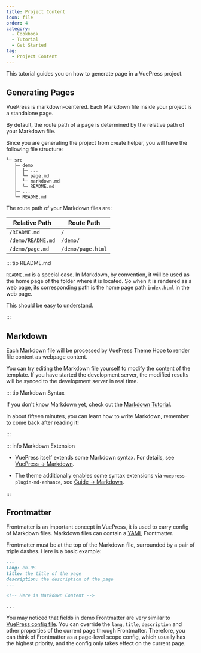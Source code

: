 ```yaml
---
title: Project Content
icon: file
order: 4
category:
  - Cookbook
  - Tutorial
  - Get Started
tag:
  - Project Content
---
```


This tutorial guides you on how to generate page in a VuePress project.

<!-- more -->

## Generating Pages

VuePress is markdown-centered. Each Markdown file inside your project is a standalone page.

By default, the route path of a page is determined by the relative path of your Markdown file.

Since you are generating the project from create helper, you will have the following file structure:

```
└─ src
   ├─ demo
   │  ├─ ...
   │  └─ page.md
   │  └─ markdown.md
   │  └─ README.md
   ├─ ...
   └─ README.md
```

The route path of your Markdown files are:

| Relative Path     | Route Path        |
| ----------------- | ----------------- |
| `/README.md`      | `/`               |
| `/demo/README.md` | `/demo/`          |
| `/demo/page.md`   | `/demo/page.html` |

::: tip README.md

`README.md` is a special case. In Markdown, by convention, it will be used as the home page of the folder where it is located. So when it is rendered as a web page, its corresponding path is the home page path `index.html` in the web page.

This should be easy to understand.

:::

## Markdown

Each Markdown file will be processed by VuePress Theme Hope to render file content as webpage content.

You can try editing the Markdown file yourself to modify the content of the template. If you have started the development server, the modified results will be synced to the development server in real time.

::: tip Markdown Syntax

If you don't know Markdown yet, check out the [Markdown Tutorial](../cookbook/markdown/README.md).

In about fifteen minutes, you can learn how to write Markdown, remember to come back after reading it!

:::

::: info Markdown Extension

- VuePress itself extends some Markdown syntax. For details, see [VuePress → Markdown](../cookbook/vuepress/markdown.md).

- The theme additionally enables some syntax extensions via `vuepress-plugin-md-enhance`, see [Guide → Markdown](../guide/intro/markdown.md).

:::

## Frontmatter

Frontmatter is an important concept in VuePress, it is used to carry config of Markdown files. Markdown files can contain a [YAML](https://yaml.org/) Frontmatter.

Frontmatter must be at the top of the Markdown file, surrounded by a pair of triple dashes. Here is a basic example:

```md
---
lang: en-US
title: the title of the page
description: the description of the page
---

<!-- Here is Markdown Content -->

...
```

You may noticed that fields in demo Frontmatter are very similar to [VuePress config file](../cookbook/vuepress/config.md#config-file). You can override the `lang`, `title`, `description` and other properties of the current page through Frontmatter. Therefore, you can think of Frontmatter as a page-level scope config, which usually has the highest priority, and the config only takes effect on the current page.
